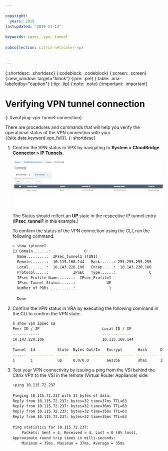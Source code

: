 ```yaml
---

copyright:
  years: 2019
lastupdated: "2019-11-13"

keywords: ipsec, vpn, tunnel

subcollection: citrix-netscaler-vpx


---
```


{:shortdesc: .shortdesc}
{:codeblock: .codeblock}
{:screen: .screen}
{:new_window: target="_blank_"}
{:pre: .pre}
{:table: .aria-labeledby="caption"}
{:tip: .tip}
{:note: .note}
{:important: .important}

# Verifying VPN tunnel connection
{: #verifying-vpn-tunnel-connection}

There are procedures and commands that will help you verify the operational status of the VPN connection with your {{site.data.keyword.vpx_full}}.
{: shortdesc}

1.	Confirm the VPN status in VPX by navigating to **System > CloudBridge Connector > IP Tunnels**.

    ![Confirm VPN status](images/ipsecVerifyVPN1.png)

    The Status should reflect an **UP** state in the respective IP tunnel entry (**IPsec_tunnel1** in this example.)

    To confirm the status of the VPN connection using the CLI, run the following command:

    ```sh
    > show iptunnel
    1) Domain.......:               0
      Name.........:  IPsec_tunnel1 (TUN1)
      Remote.......:  10.115.168.144   Mask......: 255.255.255.255
      Local........:  10.143.220.106   Encap.....:  10.143.220.106
      Protocol.....:           IPSEC   Type......:               C
      IPsec Profile Name.......:  IPsec_Profile1
      IPsec Tunnel Status......:              UP
      Number of PBRs ..........:               1

      Done

    ```

2.	Confirm the VPN status in VRA by executing the following command in the CLI to confirm the VPN state:

    ```sh
    $ show vpn ipsec sa
    Peer ID / IP                            Local ID / IP
    ------------                            -------------
    10.143.220.106                          10.115.168.144

    Tunnel  Id          State  Bytes Out/In   Encrypt       Hash      DH A-Time  L-Time
    ------  ----------  -----  -------------  ------------  --------  -- ------  ------
    1       1           up     0.0/0.0        aes256        sha1      2  18466   86400
    ```

3.	Test your VPN connectivity by issuing a ping from the VSI behind the Citrix VPX to the VSI in the remote (Virtual Router Appliance) side:

    ```sh
    >ping 10.115.72.237

    Pinging 10.115.72.237 with 32 bytes of data:
    Reply from 10.115.72.237: bytes=32 time=37ms TTL=63
    Reply from 10.115.72.237: bytes=32 time=36ms TTL=63
    Reply from 10.115.72.237: bytes=32 time=35ms TTL=63
    Reply from 10.115.72.237: bytes=32 time=35ms TTL=63

    Ping statistics for 10.115.72.237:
        Packets: Sent = 4, Received = 4, Lost = 0 (0% loss),
    Approximate round trip times in milli-seconds:
        Minimum = 35ms, Maximum = 37ms, Average = 35ms
    ```
